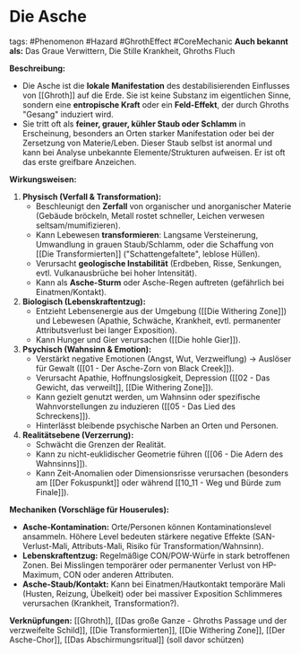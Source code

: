 # Die Asche

tags: #Phenomenon #Hazard #GhrothEffect #CoreMechanic
**Auch bekannt als:** Das Graue Verwittern, Die Stille Krankheit, Ghroths Fluch

**Beschreibung:**
*   Die Asche ist die **lokale Manifestation** des destabilisierenden Einflusses von [[Ghroth]] auf die Erde. Sie ist keine Substanz im eigentlichen Sinne, sondern eine **entropische Kraft** oder ein **Feld-Effekt**, der durch Ghroths "Gesang" induziert wird.
*   Sie tritt oft als **feiner, grauer, kühler Staub oder Schlamm** in Erscheinung, besonders an Orten starker Manifestation oder bei der Zersetzung von Materie/Leben. Dieser Staub selbst ist anormal und kann bei Analyse unbekannte Elemente/Strukturen aufweisen. Er ist oft das erste greifbare Anzeichen.

**Wirkungsweisen:**

1.  **Physisch (Verfall & Transformation):**
    *   Beschleunigt den **Zerfall** von organischer und anorganischer Materie (Gebäude bröckeln, Metall rostet schneller, Leichen verwesen seltsam/mumifizieren).
    *   Kann Lebewesen **transformieren**: Langsame Versteinerung, Umwandlung in grauen Staub/Schlamm, oder die Schaffung von [[Die Transformierten]] ("Schattengefaltete", leblose Hüllen).
    *   Verursacht **geologische Instabilität** (Erdbeben, Risse, Senkungen, evtl. Vulkanausbrüche bei hoher Intensität).
    *   Kann als **Asche-Sturm** oder Asche-Regen auftreten (gefährlich bei Einatmen/Kontakt).
2.  **Biologisch (Lebenskraftentzug):**
    *   Entzieht Lebensenergie aus der Umgebung ([[Die Withering Zone]]) und Lebewesen (Apathie, Schwäche, Krankheit, evtl. permanenter Attributsverlust bei langer Exposition).
    *   Kann Hunger und Gier verursachen ([[Die hohle Gier]]).
3.  **Psychisch (Wahnsinn & Emotion):**
    *   Verstärkt negative Emotionen (Angst, Wut, Verzweiflung) -> Auslöser für Gewalt ([[01 - Der Asche-Zorn von Black Creek]]).
    *   Verursacht Apathie, Hoffnungslosigkeit, Depression ([[02 - Das Gewicht, das verweilt]], [[Die Withering Zone]]).
    *   Kann gezielt genutzt werden, um Wahnsinn oder spezifische Wahnvorstellungen zu induzieren ([[05 - Das Lied des Schreckens]]).
    *   Hinterlässt bleibende psychische Narben an Orten und Personen.
4.  **Realitätsebene (Verzerrung):**
    *   Schwächt die Grenzen der Realität.
    *   Kann zu nicht-euklidischer Geometrie führen ([[06 - Die Adern des Wahnsinns]]).
    *   Kann Zeit-Anomalien oder Dimensionsrisse verursachen (besonders am [[Der Fokuspunkt]] oder während [[10_11 - Weg und Bürde zum Finale]]).

**Mechaniken (Vorschläge für Houserules):**
*   **Asche-Kontamination:** Orte/Personen können Kontaminationslevel ansammeln. Höhere Level bedeuten stärkere negative Effekte (SAN-Verlust-Mali, Attributs-Mali, Risiko für Transformation/Wahnsinn).
*   **Lebenskraftentzug:** Regelmäßige CON/POW-Würfe in stark betroffenen Zonen. Bei Misslingen temporärer oder permanenter Verlust von HP-Maximum, CON oder anderen Attributen.
*   **Asche-Staub/Kontakt:** Kann bei Einatmen/Hautkontakt temporäre Mali (Husten, Reizung, Übelkeit) oder bei massiver Exposition Schlimmeres verursachen (Krankheit, Transformation?).

**Verknüpfungen:** [[Ghroth]], [[Das große Ganze - Ghroths Passage und der verzweifelte Schild]], [[Die Transformierten]], [[Die Withering Zone]], [[Der Asche-Chor]], [[Das Abschirmungsritual]] (soll davor schützen)